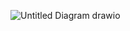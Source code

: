 ![Untitled Diagram drawio](https://github.com/ThallesTorres/Bertoti/assets/57546200/ef8f8e35-97b3-456a-8c5a-7af44f86c5be)
